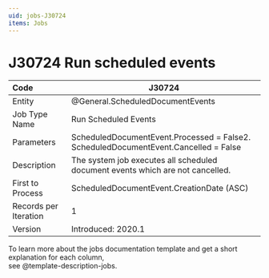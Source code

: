 ```yaml
---
uid: jobs-J30724
items: Jobs
---
```


# J30724 Run scheduled events

| Code                  | J30724                                                       |
| :-------------------- | ------------------------------------------------------------ |
| Entity                | @General.ScheduledDocumentEvents                             |
| Job Type Name         | Run Scheduled Events                                         |
| Parameters            | ScheduledDocumentEvent.Processed = False2. <br> ScheduledDocumentEvent.Cancelled = False |
| Description           | The system job executes all scheduled document events which are not cancelled. |
| First to Process      | ScheduledDocumentEvent.CreationDate (ASC)                    |
| Records per Iteration | 1                                                            |
| Version               | Introduced: 2020.1                                           |

To learn more about the jobs documentation template and get a short explanation for each column, <br> see @template-description-jobs.
